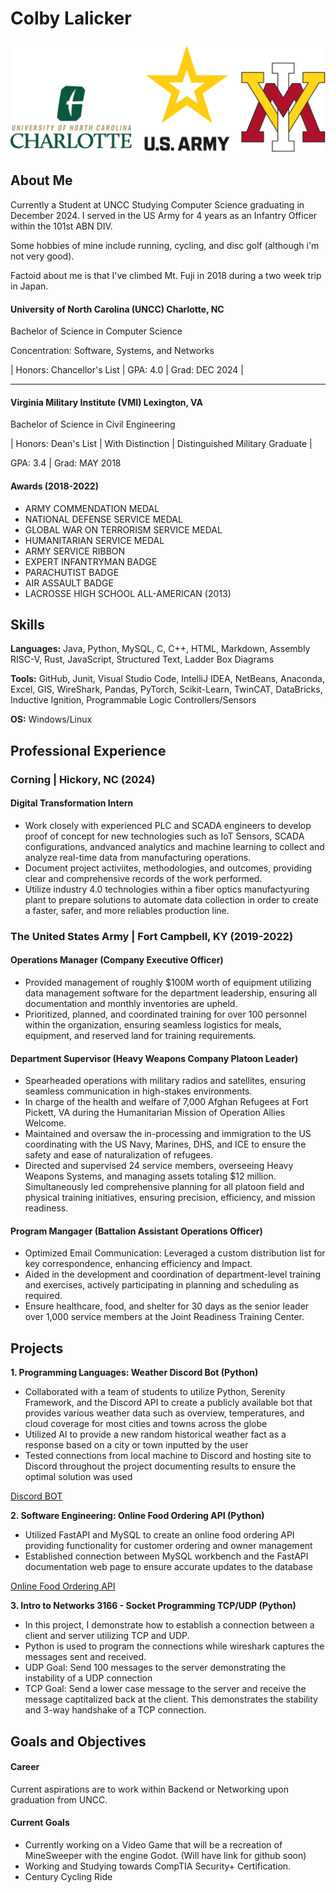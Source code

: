 # Colby Lalicker 

![Logos](assets/img/combined.png) 

## About Me

Currently a Student at UNCC Studying Computer Science graduating in December 2024. I served in the US Army for 4 years as an Infantry Officer within the 101st ABN DIV. 

Some hobbies of mine include running, cycling, and disc golf (although i'm not very good).

Factoid about me is that I've climbed Mt. Fuji in 2018 during a two week trip in Japan.

#### **University of North Carolina (UNCC)** Charlotte, NC

Bachelor of Science in Computer Science

Concentration: Software, Systems, and Networks

| Honors: Chancellor's List | GPA: 4.0 | Grad: DEC 2024 |

---

#### **Virginia Military Institute (VMI)** Lexington, VA

Bachelor of Science in Civil Engineering

| Honors: Dean's List | With Distinction | Distinguished Military Graduate |

GPA: 3.4 | Grad: MAY 2018

#### Awards (2018-2022)
- ARMY COMMENDATION MEDAL
- NATIONAL DEFENSE SERVICE MEDAL
- GLOBAL WAR ON TERRORISM SERVICE MEDAL
- HUMANITARIAN SERVICE MEDAL
- ARMY SERVICE RIBBON
- EXPERT INFANTRYMAN BADGE
- PARACHUTIST BADGE
- AIR ASSAULT BADGE
- LACROSSE HIGH SCHOOL ALL-AMERICAN (2013)

## Skills
**Languages:** Java, Python, MySQL, C, C++, HTML, Markdown, Assembly RISC-V, Rust, JavaScript, Structured Text, Ladder Box Diagrams

**Tools:** GitHub, Junit, Visual Studio Code, IntelliJ IDEA, NetBeans, Anaconda, Excel, GIS, WireShark, Pandas, PyTorch, Scikit-Learn, TwinCAT, DataBricks, Inductive Ignition, Programmable Logic Controllers/Sensors

**OS:** Windows/Linux

## Professional Experience
### Corning | Hickory, NC (2024)
#### **Digital Transformation Intern**
- Work closely with experienced PLC and SCADA engineers to develop proof of concept for new technologies such as IoT Sensors, SCADA configurations, andvanced analytics and machine learning to collect and analyze real-time data from manufacturing operations.
- Document project activiites, methodologies, and outcomes, providing clear and comprehensive records of the work performed.
- Utilize industry 4.0 technologies within a fiber optics manufactyuring plant to prepare solutions to automate data collection in order to create a faster, safer, and more reliables production line.
  
### The United States Army | Fort Campbell, KY (2019-2022)
#### **Operations Manager (Company Executive Officer)**
- Provided management of roughly $100M worth of equipment utilizing data management software for the department leadership, ensuring all documentation and monthly inventories are upheld.
- Prioritized, planned, and coordinated training for over 100 personnel within the organization, ensuring seamless logistics for meals, equipment, and reserved land for training requirements.

#### **Department Supervisor (Heavy Weapons Company Platoon Leader)**
- Spearheaded operations with military radios and satellites, ensuring seamless communication in high-stakes environments.
- In charge of the health and welfare of 7,000 Afghan Refugees at Fort Pickett, VA during the Humanitarian Mission of Operation Allies Welcome.
- Maintained and oversaw the in-processing and immigration to the US coordinating with the US Navy, Marines, DHS, and ICE to ensure the safety and ease of naturalization of refugees.
- Directed and supervised 24 service members, overseeing Heavy Weapons Systems, and managing assets totaling $12 million. Simultaneously led comprehensive planning for all platoon field and physical training initiatives, ensuring precision, efficiency, and mission readiness.

#### **Program Mangager (Battalion Assistant Operations Officer)**
- Optimized Email Communication: Leveraged a custom distribution list for key correspondence, enhancing efficiency and Impact.
- Aided in the development and coordination of department-level training and exercises, actively participating in planning and scheduling as required.
- Ensure healthcare, food, and shelter for 30 days as the senior leader over 1,000 service members at the Joint Readiness Training Center.

## Projects

**1. Programming Languages: Weather Discord Bot (Python)**
  - Collaborated with a team of students to utilize Python, Serenity Framework, and the Discord API
to create a publicly available bot that provides various weather data such as overview,
temperatures, and cloud coverage for most cities and towns across the globe
  - Utilized AI to provide a new random historical weather fact as a response based on a city or town
inputted by the user
  - Tested connections from local machine to Discord and hosting site to Discord throughout the
project documenting results to ensure the optimal solution was used

[Discord BOT](https://github.com/ColbyDL/weather_bot)

**2. Software Engineering: Online Food Ordering API (Python)**
  - Utilized FastAPI and MySQL to create an online food ordering API providing functionality for
customer ordering and owner management
  - Established connection between MySQL workbench and the FastAPI documentation web page to
ensure accurate updates to the database

[Online Food Ordering API](https://github.com/ColbyDL/Group-8_ITSC3155-FinalProjectv2/tree/main/FinalProject)

**3. Intro to Networks 3166 - Socket Programming TCP/UDP (Python)**
  - In this project, I demonstrate how to establish a connection between a client and server utilizing TCP and UDP.
  - Python is used to program the connections while wireshark captures the messages sent and received.
  - UDP Goal: Send 100 messages to the server demonstrating the instability of a UDP connection
  - TCP Goal: Send a lower case message to the server and receive the message captitalized back at the client. This demonstrates the stability and 3-way handshake of a TCP connection.

## Goals and Objectives

#### Career 
Current aspirations are to work within Backend or Networking upon graduation from UNCC. 

#### Current Goals
- Currently working on a Video Game that will be a recreation of MineSweeper with the engine Godot. (Will have link for github soon)
- Working and Studying towards CompTIA Security+ Certification.
- Century Cycling Ride

<!--
**ColbyDL/ColbyDL** is a ✨ _special_ ✨ repository because its `README.md` (this file) appears on your GitHub profile.

Here are some ideas to get you started:

- 🔭 I’m currently working on ...
- 🌱 I’m currently learning ...
- 👯 I’m looking to collaborate on ...
- 🤔 I’m looking for help with ...
- 💬 Ask me about ...
- 📫 How to reach me: ...
- 😄 Pronouns: ...
- ⚡ Fun fact: ...
-->
